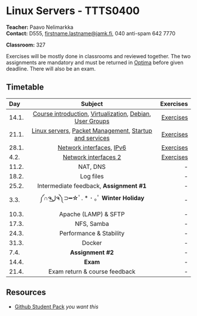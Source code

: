 # Linux Servers - TTTS0400

**Teacher:** Paavo Nelimarkka  
**Contact:** D555, firstname.lastname@jamk.fi, 040 anti-spam 642 7770  

**Classroom:** 327

Exercises will be mostly done in classrooms and reviewed together. The two assignments are mandatory and must be returned in [Optima](https://optima.jamk.fi/) before given deadline. There will also be an exam.

## Timetable
| Day | Subject | Exercises |
|:--------|:----------:|-----:|
| 14.1. | [Course introduction](https://docs.google.com/presentation/d/1dyJju97IrH9Hi0RK5pFKysfahFsmkasNCl4Besg7yEE/edit?usp=sharing), [Virtualization](https://docs.google.com/presentation/d/1GMEvxJG4jjQcQ1-bolNhreHo0g1Dd5eG__T2KqyfQjY/edit?usp=sharing), [Debian](https://docs.google.com/presentation/d/1WaOiXPbdjOi__6paABBbmKaf3EchhHpkkPTdGp_bTrc/edit?usp=sharing), [User Groups](https://docs.google.com/presentation/d/1_Wqjat3eydFAVah7bxglho6Ev6yxoSd_8vMGu4lWs0Y/edit?usp=sharing) | [Exercises](https://docs.google.com/presentation/d/133cnZggnPU-vXdqfL3B86xzmS9T_DkYYDdNp5V888pI/edit?usp=sharing) |  
| 21.1. | [Linux servers](https://www.dropbox.com/s/bcbqw4pur5i5igv/Linux-palvelimena.pdf?dl=0), [Packet Management](https://www.dropbox.com/s/6i80i5ujbhtd1t1/Linux-Paketinhallinta.pdf?dl=0), [Startup and services](https://www.dropbox.com/s/nbi167b1ygdhk1k/K%C3%A4ynnistys%20ja%20palvelut.pdf?dl=0)| [Exercises](https://docs.google.com/presentation/d/14FfXoEJEllOKVnSlwujgxMRFOIAM94U20dGcuBAdRRU/edit?usp=sharing) |  
| 28.1. | [Network interfaces](https://www.dropbox.com/s/jlq9f9hgufp6r5m/Verkkorajapinnat1.pdf?dl=0), [IPv6](https://www.dropbox.com/s/4jfbrjs56pi8ntz/IPv6.pdf?dl=0) | [Exercises](https://github.com/JAMK-IT/TTTS0400-linux-servers/wiki/tehtavat-3) | 
| 4.2. | [Network interfaces 2](https://www.dropbox.com/s/rj0xbul9gysiyyj/Verkkorajapinnat2.pdf?dl=0) | [Exercises](https://github.com/JAMK-IT/TTTS0400-linux-servers/wiki/tehtavat-4) | 
| 11.2. | NAT, DNS | - | 
| 18.2. | Log files | - | 
| 25.2. | Intermediate feedback, **Assignment #1** | - | 
| 3.3. | ༼∩ຈل͜ຈ༽⊃━☆ﾟ. * ･ ｡ﾟ **Winter Holiday** | - | 
| 10.3. | Apache (LAMP) & SFTP | - | 
| 17.3. | NFS, Samba | - | 
| 24.3. | Performance & Stability | - | 
| 31.3. | Docker | - | 
| 7.4. | **Assignment #2** | - | 
| 14.4. | **Exam** | - | 
| 21.4. | Exam return  & course feedback  | - | 

## Resources

- [Github Student Pack](https://education.github.com/pack) _you want this_
